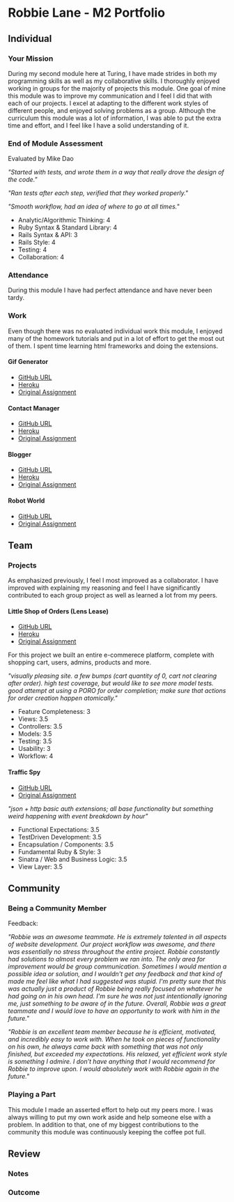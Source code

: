 # Robbie Lane - M2 Portfolio

## Individual

### Your Mission

During my second module here at Turing, I have made strides in both my programming skills as well as my collaborative skills.
I thoroughly enjoyed working in groups for the majority of projects this module. One goal of mine this module was to improve
my communication and I feel I did that with each of our projects. I excel at adapting to the different work styles of different
people, and enjoyed solving problems as a group. Although the curriculum this module was a lot of information, I was able to put
the extra time and effort, and I feel like I have a solid understanding of it.

### End of Module Assessment

Evaluated by Mike Dao

*"Started with tests, and wrote them in a way that really drove the design of the code."*

*"Ran tests after each step, verified that they worked properly."*

*"Smooth workflow, had an idea of where to go at all times."*


* Analytic/Algorithmic Thinking: 4
* Ruby Syntax & Standard Library: 4
* Rails Syntax & API: 3
* Rails Style: 4
* Testing: 4
* Collaboration: 4

### Attendance

During this module I have had perfect attendance and have never been tardy.  

### Work

Even though there was no evaluated individual work this module, I enjoyed many of the homework tutorials and put in a lot of
effort to get the most out of them. I spent time learning html frameworks and doing the extensions.

#### Gif Generator

* [GitHub URL](https://github.com/robbielane/giphy_favorites)
* [Heroku](http://ancient-beyond-5156.herokuapp.com/)
* [Original Assignment](https://github.com/turingschool/challenges/blob/master/rails-mini-project.markdown)

#### Contact Manager

* [GitHub URL](https://github.com/robbielane/contact_manager)
* [Heroku](http://murmuring-waters-4728.herokuapp.com)
* [Original Assignment](http://tutorials.jumpstartlab.com/projects/contact_manager.html)

#### Blogger

* [GitHub URL](https://github.com/robbielane/binary_search_tree)
* [Heroku](http://damp-brook-5815.herokuapp.com)
* [Original Assignment](http://tutorials.jumpstartlab.com/projects/blogger.html)

#### Robot World

* [GitHub URL](https://github.com/robbielane/robots)
* [Original Assignment](https://github.com/turingschool/lesson_plans/blob/22523f09c9960f994c94a52fff37c942a6cda602/ruby_02-web_applications_with_ruby/crud_sinatra.markdown)

## Team

### Projects

As emphasized previously, I feel I most improved as a collaborator. I have improved with explaining my reasoning and feel I have significantly contributed to each group project as well as learned a lot from my peers.

#### Little Shop of Orders (Lens Lease)

* [GitHub URL](https://github.com/robbielane/lens_lease)
* [Heroku](http://lens-lease.herokuapp.com)
* [Original Assignment](https://github.com/turingschool/curriculum/blob/master/source/projects/little_shop.markdown)

For this project we built an entire e-commerece platform, complete with shopping cart, users, admins, products and more.

*"visually pleasing site. a few bumps (cart quantity of 0, cart not clearing after order). high test coverage, but would like to see more model tests. good attempt at using a PORO for order completion; make sure that actions for order creation happen atomically."*

* Feature Completeness: 3
* Views: 3.5
* Controllers: 3.5
* Models: 3.5
* Testing: 3.5
* Usability: 3
* Workflow: 4


#### Traffic Spy

* [GitHub URL](https://github.com/robbielane/traffic_spy)
* [Original Assignment](https://github.com/turingschool/curriculum/blob/master/source/projects/traffic_spy.markdown)

*"json + http basic auth extensions; all base functionality but something weird happening with event breakdown by hour"*

* Functional Expectations: 3.5
* TestDriven Development: 3.5
* Encapsulation / Components: 3.5
* Fundamental Ruby & Style: 3
* Sinatra / Web and Business Logic: 3.5
* View Layer: 3.5

## Community

### Being a Community Member

Feedback:

*"Robbie was an awesome teammate. He is extremely talented in all aspects of website development. Our project workflow was awesome, and there was essentially no stress throughout the entire project. Robbie constantly had solutions to almost every problem we ran into. The only area for improvement would be group communication. Sometimes I would mention a possible idea or solution, and I wouldn't get any feedback and that kind of made me feel like what I had suggested was stupid. I'm pretty sure that this was actually just a product of Robbie being really focused on whatever he had going on in his own head. I'm sure he was not just intentionally ignoring me, just something to be aware of in the future. Overall, Robbie was a great teammate and I would love to have an opportunity to work with him in the future."*

*"Robbie is an excellent team member because he is efficient, motivated, and incredibly easy  to work with. When he took on pieces of functionality on his own, he always came back with something that was not only finished, but exceeded my expectations. His relaxed, yet efficient work style is something I admire. I don’t have anything that I would recommend for Robbie to improve upon. I would absolutely work with Robbie again in the future."*


### Playing a Part

This module I made an asserted effort to help out my peers more. I was always willing to put my own work aside and help someone else with a problem. In addition to that, one of my biggest contributions to the community this module was continuously keeping the coffee pot full.

## Review

### Notes



### Outcome
